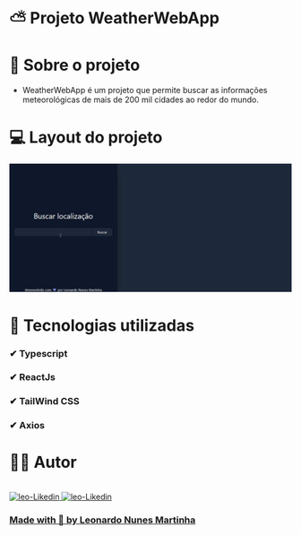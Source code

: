 # ⛅ Projeto WeatherWebApp 
# 📃 Sobre o projeto
- WeatherWebApp é um projeto que permite buscar as informações meteorológicas de mais de 200 mil cidades ao redor do mundo.
# 💻 Layout do projeto
![WeatherWebAppV1.gif](https://github.com/LeoNzZ7/WeatherWebApp/blob/master/WeatherWebAppV1.gif)
# 🚀 Tecnologias utilizadas
### ✔ Typescript
### ✔ ReactJs
### ✔ TailWind CSS
### ✔ Axios
# 🙍‍♂️ Autor
<div style='display' display='inline-block'><br> 
  <a href="https://github.com/LeoNzZ7/">
  <img  aling-item="center" width="50px" height="50px" alt="leo-Likedin" src="https://cdn.jsdelivr.net/gh/devicons/devicon/icons/github/github-original.svg"/>
  <a href="https://www.linkedin.com/in/leonardo-nunes-martinha-68052522b/">
  <img  aling-item="center" width="50px" height="50px" alt="leo-Likedin" src="https://cdn.jsdelivr.net/gh/devicons/devicon/icons/linkedin/linkedin-original.svg"/>
</div>
    
### Made with 💜 by Leonardo Nunes Martinha
